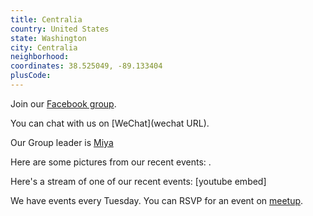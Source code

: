 ```yaml
---
title: Centralia
country: United States
state: Washington
city: Centralia
neighborhood: 
coordinates: 38.525049, -89.133404
plusCode:
---
```

Join our [Facebook group](https://www.facebook.com/groups/free.code.camp.centralia).

You can chat with us on [WeChat](wechat URL).

Our Group leader is [Miya](freecodecamp.org/miya)

Here are some pictures from our recent events:
![]().

Here's a stream of one of our recent events:
[youtube embed]

We have events every Tuesday. You can RSVP for an event on [meetup](meetupurl).
